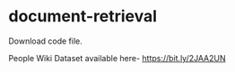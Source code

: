 # document-retrieval

Download code file.

People Wiki Dataset available here- https://bit.ly/2JAA2UN
